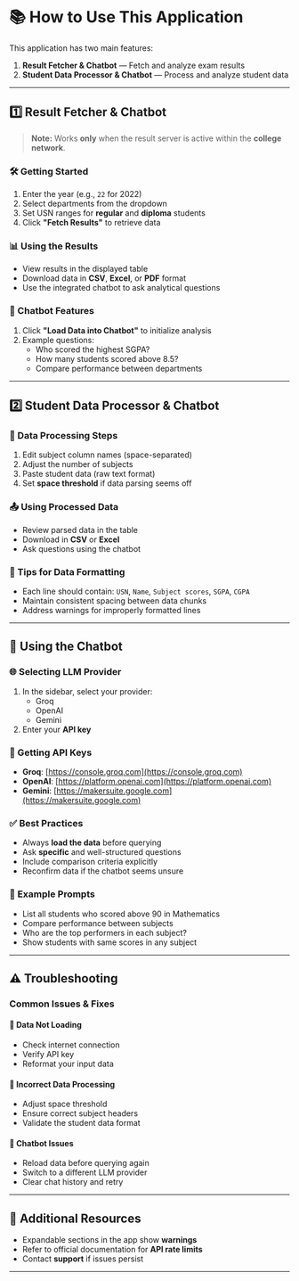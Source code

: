 # 📚 How to Use This Application

This application has two main features:

1. **Result Fetcher & Chatbot** — Fetch and analyze exam results  
2. **Student Data Processor & Chatbot** — Process and analyze student data

---

## 1️⃣ Result Fetcher & Chatbot

> **Note:** Works **only** when the result server is active within the **college network**.

### 🛠️ Getting Started

1. Enter the year (e.g., `22` for 2022)
2. Select departments from the dropdown
3. Set USN ranges for **regular** and **diploma** students
4. Click **"Fetch Results"** to retrieve data

### 📊 Using the Results

- View results in the displayed table
- Download data in **CSV**, **Excel**, or **PDF** format
- Use the integrated chatbot to ask analytical questions

### 🤖 Chatbot Features

1. Click **"Load Data into Chatbot"** to initialize analysis
2. Example questions:
   - Who scored the highest SGPA?
   - How many students scored above 8.5?
   - Compare performance between departments

---

## 2️⃣ Student Data Processor & Chatbot

### 🔄 Data Processing Steps

1. Edit subject column names (space-separated)
2. Adjust the number of subjects
3. Paste student data (raw text format)
4. Set **space threshold** if data parsing seems off

### 📤 Using Processed Data

- Review parsed data in the table
- Download in **CSV** or **Excel**
- Ask questions using the chatbot

### 📌 Tips for Data Formatting

- Each line should contain: `USN`, `Name`, `Subject scores`, `SGPA`, `CGPA`
- Maintain consistent spacing between data chunks
- Address warnings for improperly formatted lines

---

## 🤖 Using the Chatbot

### 🌐 Selecting LLM Provider

1. In the sidebar, select your provider:
   - Groq
   - OpenAI
   - Gemini
2. Enter your **API key**

### 🔑 Getting API Keys

- **Groq**: [https://console.groq.com](https://console.groq.com)  
- **OpenAI**: [https://platform.openai.com](https://platform.openai.com)  
- **Gemini**: [https://makersuite.google.com](https://makersuite.google.com)

### ✅ Best Practices

- Always **load the data** before querying
- Ask **specific** and well-structured questions
- Include comparison criteria explicitly
- Reconfirm data if the chatbot seems unsure

### 💬 Example Prompts

- List all students who scored above 90 in Mathematics
- Compare performance between subjects
- Who are the top performers in each subject?
- Show students with same scores in any subject

---

## ⚠️ Troubleshooting

### Common Issues & Fixes

#### 🔹 Data Not Loading

- Check internet connection
- Verify API key
- Reformat your input data

#### 🔹 Incorrect Data Processing

- Adjust space threshold
- Ensure correct subject headers
- Validate the student data format

#### 🔹 Chatbot Issues

- Reload data before querying again
- Switch to a different LLM provider
- Clear chat history and retry

---

## 📌 Additional Resources

- Expandable sections in the app show **warnings**
- Refer to official documentation for **API rate limits**
- Contact **support** if issues persist

---
